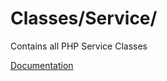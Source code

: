 # Classes/Service/

Contains all PHP Service Classes

[Documentation](https://docs.typo3.org/m/typo3/reference-coreapi/11.5/en-us/CodingGuidelines/CglPhp/PhpArchitecture/ModelingCrossCuttingConcerns/Services.html)
